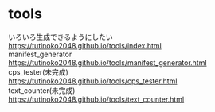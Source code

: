 # tools
いろいろ生成できるようにしたい
<br>
https://tutinoko2048.github.io/tools/index.html
<br>
manifest_generator<br>
https://tutinoko2048.github.io/tools/manifest_generator.html
<br>
cps_tester(未完成)<br>
https://tutinoko2048.github.io/tools/cps_tester.html
<br>
text_counter(未完成)<br>
https://tutinoko2048.github.io/tools/text_counter.html
